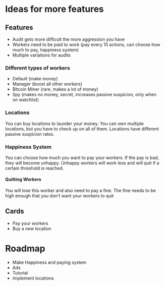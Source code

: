 # Ideas for more features

## Features
- Audit gets more difficult the more aggression you have
- Workers need to be paid to work (pay every 10 actions, can choose how much to pay, happiness system)
- Multiple variations for audits

### Different types of workers
- Default (make money)
- Manager (boost all other workers)
- Bitcoin Miner (rare, makes a lot of money)
- Spy (makes no money, secret, increases passive suspicion, only when on watchlist)

### Locations
You can buy locations to launder your money. 
You can own multiple locations, but you have to check up on all of them.
Locations have different passive suspicion rates.

### Happiness System
You can choose how much you want to pay your workers. 
If the pay is bad, they will become unhappy.
Unhappy workers will work less and will quit if a certain threshold is reached.

#### Quitting Workers
You will lose this worker and also need to pay a fine. 
The fine needs to be high enough that you don't want your workers to quit
    
## Cards
- Pay your workers
- Buy a new location

# Roadmap
- Make Happiness and paying system
- Ads
- Tutorial
- Implement locations